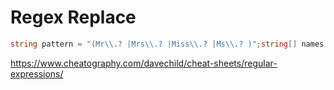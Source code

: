 # Regex Replace

```csharp  
string pattern = "(Mr\\.? |Mrs\\.? |Miss\\.? |Ms\\.? )";string[] names = { "Mr. Henry Hunt", "Ms. Sara Samuels", "Abraham Adams", "Ms. Nicole Norris" };foreach (var name in names){    Console.WriteLine(Regex.Replace(name, pattern, string.Empty));}Console.ReadKey();
```

https://www.cheatography.com/davechild/cheat-sheets/regular-expressions/


<!--stackedit_data:
eyJoaXN0b3J5IjpbLTEwMTMwOTg2MDJdfQ==
-->